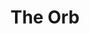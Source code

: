 ---
title: "The Orb"
summary: "Long-running UK electronic group, originally formed by and in 1988, that grew out of a love of ambient music and dub, soundscapes and science fiction. Due to the early work in this style, The Orb became pioneers of the early-90's-born \"ambient house\" genre. The group's lineup has shifted over the years, with Alex being the only consistent member. Notable members include and . Though he was never officially a member, was instrumental throughout the group's existence, and co-owned the label with Alex ."
image: "the-orb.jpg"
---